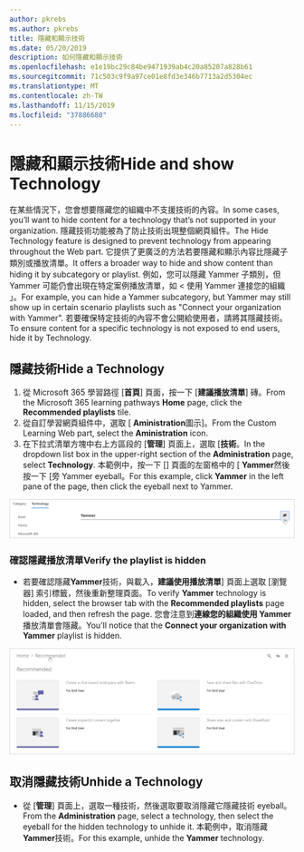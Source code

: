```yaml
---
author: pkrebs
ms.author: pkrebs
title: 隱藏和顯示技術
ms.date: 05/20/2019
description: 如何隱藏和顯示技術
ms.openlocfilehash: e1e19bc29c84be9471939ab4c20a85207a828b61
ms.sourcegitcommit: 71c503c9f9a97ce01e8fd3e346b7713a2d5304ec
ms.translationtype: MT
ms.contentlocale: zh-TW
ms.lasthandoff: 11/15/2019
ms.locfileid: "37886680"
---
```

# <a name="hide-and-show-technology"></a><span data-ttu-id="71b62-103">隱藏和顯示技術</span><span class="sxs-lookup"><span data-stu-id="71b62-103">Hide and show Technology</span></span>

<span data-ttu-id="71b62-104">在某些情況下，您會想要隱藏您的組織中不支援技術的內容。</span><span class="sxs-lookup"><span data-stu-id="71b62-104">In some cases, you’ll want to hide content for a technology that’s not supported in your organization.</span></span> <span data-ttu-id="71b62-105">隱藏技術功能被為了防止技術出現整個網頁組件。</span><span class="sxs-lookup"><span data-stu-id="71b62-105">The Hide Technology feature is designed to prevent technology from appearing throughout the Web part.</span></span> <span data-ttu-id="71b62-106">它提供了更廣泛的方法若要隱藏和顯示內容比隱藏子類別或播放清單。</span><span class="sxs-lookup"><span data-stu-id="71b62-106">It offers a broader way to hide and show content than hiding it by subcategory or playlist.</span></span> <span data-ttu-id="71b62-107">例如，您可以隱藏 Yammer 子類別，但 Yammer 可能仍會出現在特定案例播放清單，如 < 使用 Yammer 連接您的組織 」。</span><span class="sxs-lookup"><span data-stu-id="71b62-107">For example, you can hide a Yammer subcategory, but Yammer may still show up in certain scenario playlists such as "Connect your organization with Yammer".</span></span> <span data-ttu-id="71b62-108">若要確保特定技術的內容不會公開給使用者，請將其隱藏技術。</span><span class="sxs-lookup"><span data-stu-id="71b62-108">To ensure content for a specific technology is not exposed to end users, hide it by Technology.</span></span> 

## <a name="hide-a-technology"></a><span data-ttu-id="71b62-109">隱藏技術</span><span class="sxs-lookup"><span data-stu-id="71b62-109">Hide a Technology</span></span>

1. <span data-ttu-id="71b62-110">從 Microsoft 365 學習路徑 [**首頁**] 頁面，按一下 [**建議播放清單**] 磚。</span><span class="sxs-lookup"><span data-stu-id="71b62-110">From the Microsoft 365 learning pathways **Home** page, click the **Recommended playlists** tile.</span></span>
2. <span data-ttu-id="71b62-111">從自訂學習網頁組件中，選取 [ **Aministration**圖示]。</span><span class="sxs-lookup"><span data-stu-id="71b62-111">From the Custom Learning Web part, select the **Aministration** icon.</span></span>
3. <span data-ttu-id="71b62-112">在下拉式清單方塊中右上方區段的 [**管理**] 頁面上，選取 [**技術**。</span><span class="sxs-lookup"><span data-stu-id="71b62-112">In the dropdown list box in the upper-right section of the **Administration** page, select **Technology**.</span></span>
<span data-ttu-id="71b62-113">本範例中，按一下 [] 頁面的左窗格中的 [ **Yammer**然後按一下 [旁 Yammer eyeball。</span><span class="sxs-lookup"><span data-stu-id="71b62-113">For this example, click **Yammer** in the left pane of the page, then click the eyeball next to Yammer.</span></span>  

![cg hidetech.png](media/cg-hidetech.png)

### <a name="verify-the-playlist-is-hidden"></a><span data-ttu-id="71b62-115">確認隱藏播放清單</span><span class="sxs-lookup"><span data-stu-id="71b62-115">Verify the playlist is hidden</span></span>
- <span data-ttu-id="71b62-116">若要確認隱藏**Yammer**技術，與載入，**建議使用播放清單**] 頁面上選取 [瀏覽器] 索引標籤，然後重新整理頁面。</span><span class="sxs-lookup"><span data-stu-id="71b62-116">To verify **Yammer** technology is hidden, select the browser tab with the **Recommended playlists** page loaded, and then refresh the page.</span></span> <span data-ttu-id="71b62-117">您會注意到**連線您的組織使用 Yammer**播放清單會隱藏。</span><span class="sxs-lookup"><span data-stu-id="71b62-117">You'll notice that the **Connect your organization with Yammer** playlist is hidden.</span></span> 

![cg hidetechrefresh.png](media/cg-hidetechrefresh.png)

## <a name="unhide-a-technology"></a><span data-ttu-id="71b62-119">取消隱藏技術</span><span class="sxs-lookup"><span data-stu-id="71b62-119">Unhide a Technology</span></span>

- <span data-ttu-id="71b62-120">從 [**管理**] 頁面上，選取一種技術，然後選取要取消隱藏它隱藏技術 eyeball。</span><span class="sxs-lookup"><span data-stu-id="71b62-120">From the **Administration** page, select a technology, then select the eyeball for the hidden technology to unhide it.</span></span> <span data-ttu-id="71b62-121">本範例中，取消隱藏**Yammer**技術。</span><span class="sxs-lookup"><span data-stu-id="71b62-121">For this example, unhide the **Yammer** technology.</span></span> 